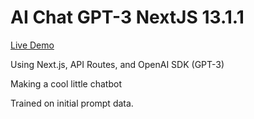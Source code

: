 # AI Chat GPT-3 NextJS 13.1.1

[Live Demo](https://gpt-3-ai-chat-bot-prototype.vercel.app/)

Using Next.js, API Routes, and OpenAI SDK (GPT-3)

Making a cool little chatbot 

Trained on initial prompt data.


